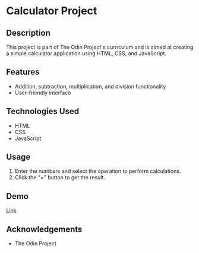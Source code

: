
<body>
  <h1>Calculator Project</h1>

  <h2>Description</h2>
  <p>This project is part of The Odin Project's curriculum and is aimed at creating a simple calculator application using HTML, CSS, and JavaScript.</p>

  <h2>Features</h2>
  <ul>
    <li>Addition, subtraction, multiplication, and division functionality</li>
    <li>User-friendly interface</li>
  </ul>

  <h2>Technologies Used</h2>
  <ul>
    <li>HTML</li>
    <li>CSS</li>
    <li>JavaScript</li>
  </ul>

  <h2>Usage</h2>
  <ol>
    <li>Enter the numbers and select the operation to perform calculations.</li>
    <li>Click the "=" button to get the result.</li>
  </ol>

  <h2>Demo</h2>
 <a href="https://stoefza.github.io/calculator/" target="_blank">Link</a>

  <h2>Acknowledgements</h2>
  <ul>
    <li>The Odin Project</li>

  </ul>
</body>
</html>
